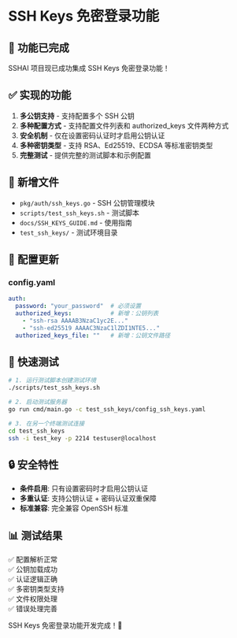 # SSH Keys 免密登录功能

## 🎉 功能已完成

SSHAI 项目现已成功集成 SSH Keys 免密登录功能！

## ✅ 实现的功能

1. **多公钥支持** - 支持配置多个 SSH 公钥
2. **多种配置方式** - 支持配置文件列表和 authorized_keys 文件两种方式
3. **安全机制** - 仅在设置密码认证时才启用公钥认证
4. **多种密钥类型** - 支持 RSA、Ed25519、ECDSA 等标准密钥类型
5. **完整测试** - 提供完整的测试脚本和示例配置

## 📁 新增文件

- `pkg/auth/ssh_keys.go` - SSH 公钥管理模块
- `scripts/test_ssh_keys.sh` - 测试脚本
- `docs/SSH_KEYS_GUIDE.md` - 使用指南
- `test_ssh_keys/` - 测试环境目录

## 🔧 配置更新

### config.yaml
```yaml
auth:
  password: "your_password"  # 必须设置
  authorized_keys:           # 新增：公钥列表
    - "ssh-rsa AAAAB3NzaC1yc2E..."
    - "ssh-ed25519 AAAAC3NzaC1lZDI1NTE5..."
  authorized_keys_file: ""   # 新增：公钥文件路径
```

## 🚀 快速测试

```bash
# 1. 运行测试脚本创建测试环境
./scripts/test_ssh_keys.sh

# 2. 启动测试服务器
go run cmd/main.go -c test_ssh_keys/config_ssh_keys.yaml

# 3. 在另一个终端测试连接
cd test_ssh_keys
ssh -i test_key -p 2214 testuser@localhost
```

## 🔒 安全特性

- **条件启用**: 只有设置密码时才启用公钥认证
- **多重认证**: 支持公钥认证 + 密码认证双重保障
- **标准兼容**: 完全兼容 OpenSSH 标准

## 📊 测试结果

✅ 配置解析正常  
✅ 公钥加载成功  
✅ 认证逻辑正确  
✅ 多密钥类型支持  
✅ 文件权限处理  
✅ 错误处理完善  

SSH Keys 免密登录功能开发完成！🎊